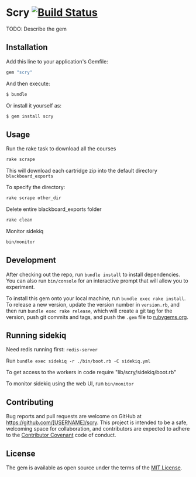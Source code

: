 # Scry [![Build Status](https://travis-ci.org/atomicjolt/scry.svg?branch=master)](https://travis-ci.org/atomicjolt/scry)

TODO: Describe the gem

## Installation

Add this line to your application's Gemfile:

```ruby
gem "scry"
```

And then execute:
```sh
$ bundle
```

Or install it yourself as:
```sh
$ gem install scry
```

## Usage

Run the rake task to download all the courses
```sh
rake scrape
```
This will download each cartridge zip into the default directory `blackboard_exports`

To specify the directory:
```sh
rake scrape other_dir
```

Delete entire blackboard_exports folder
```sh
rake clean
```

Monitor sidekiq
```sh
bin/monitor
```

## Development

After checking out the repo, run `bundle install` to install dependencies. You can also run `bin/console` for an interactive prompt that will allow you to experiment.

To install this gem onto your local machine, run `bundle exec rake install`. To release a new version, update the version number in `version.rb`, and then run `bundle exec rake release`, which will create a git tag for the version, push git commits and tags, and push the `.gem` file to [rubygems.org](https://rubygems.org).

## Running sidekiq

Need redis running first: `redis-server`

Run `bundle exec sidekiq -r ./bin/boot.rb -C sidekiq.yml`

To get access to the workers in code require "lib/scry/sidekiq/boot.rb"

To monitor sidekiq using the web UI, run `bin/monitor`

## Contributing

Bug reports and pull requests are welcome on GitHub at https://github.com/[USERNAME]/scry. This project is intended to be a safe, welcoming space for collaboration, and contributors are expected to adhere to the [Contributor Covenant](http://contributor-covenant.org) code of conduct.


## License

The gem is available as open source under the terms of the [MIT License](http://opensource.org/licenses/MIT).
